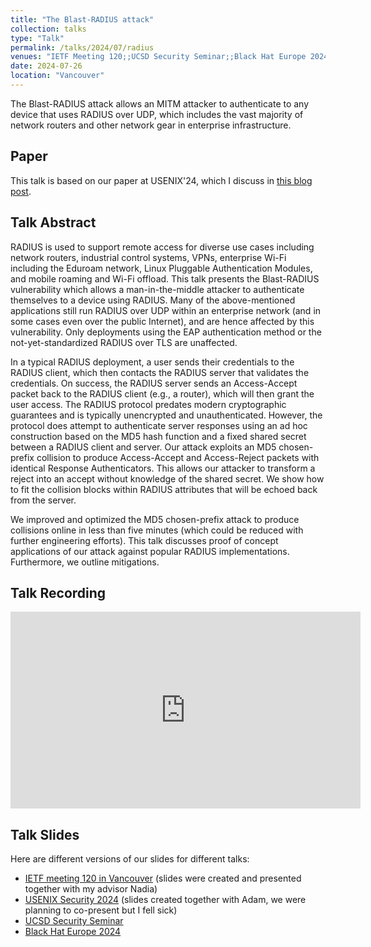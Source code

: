 ```yaml
---
title: "The Blast-RADIUS attack"
collection: talks
type: "Talk"
permalink: /talks/2024/07/radius
venues: "IETF Meeting 120;;UCSD Security Seminar;;Black Hat Europe 2024"
date: 2024-07-26
location: "Vancouver"
---
```


The Blast-RADIUS attack allows an MITM attacker to authenticate to any device that uses RADIUS over UDP, which includes the vast majority of network routers and other network gear in enterprise infrastructure.

## Paper

This talk is based on our paper at USENIX'24, which I discuss in [this blog post](/posts/2024/08/radius).

## Talk Abstract

RADIUS is used to support remote access for diverse use cases including network routers, industrial control systems, VPNs, enterprise Wi-Fi including the Eduroam network, Linux Pluggable Authentication Modules, and mobile roaming and Wi-Fi offload. This talk presents the Blast-RADIUS vulnerability which allows a man-in-the-middle attacker to authenticate themselves to a device using RADIUS. Many of the above-mentioned applications still run RADIUS over UDP within an enterprise network (and in some cases even over the public Internet), and are hence affected by this vulnerability. Only deployments using the EAP authentication method or the not-yet-standardized RADIUS over TLS are unaffected.

In a typical RADIUS deployment, a user sends their credentials to the RADIUS client, which then contacts the RADIUS server that validates the credentials. On success, the RADIUS server sends an Access-Accept packet back to the RADIUS client (e.g., a router), which will then grant the user access. The RADIUS protocol predates modern cryptographic guarantees and is typically unencrypted and unauthenticated. However, the protocol does attempt to authenticate server responses using an ad hoc construction based on the MD5 hash function and a fixed shared secret between a RADIUS client and server. Our attack exploits an MD5 chosen-prefix collision to produce Access-Accept and Access-Reject packets with identical Response Authenticators. This allows our attacker to transform a reject into an accept without knowledge of the shared secret. We show how to fit the collision blocks within RADIUS attributes that will be echoed back from the server. 

We improved and optimized the MD5 chosen-prefix attack to produce collisions online in less than five minutes (which could be reduced with further engineering efforts). This talk discusses proof of concept applications of our attack against popular RADIUS implementations. Furthermore, we outline mitigations.

## Talk Recording

<iframe width="560" height="315" src="https://www.youtube.com/embed/8GNL2omMbjA?si=6uq3BjscaCa0yUmN&amp;start=428" title="The Blast-RADIUS attack" frameborder="0" allow="accelerometer; autoplay; clipboard-write; encrypted-media; gyroscope; picture-in-picture; web-share" referrerpolicy="strict-origin-when-cross-origin" allowfullscreen></iframe>

## Talk Slides

Here are different versions of our slides for different talks:
- [IETF meeting 120 in Vancouver](/files/2024_07_blastradius_radext.pdf) (slides were created and presented together with my advisor Nadia)
- [USENIX Security 2024](/files/2024_08_blastradius_usenix.pdf) (slides created together with Adam, we were planning to co-present but I fell sick)
- [UCSD Security Seminar](/files/2024_10_blastradius_ucsd.pdf)
- [Black Hat Europe 2024](/files/2024_12_blastradius_blackhat.pdf)
